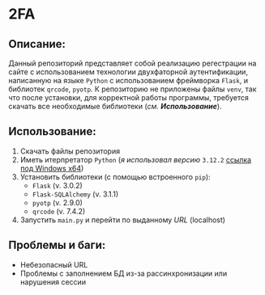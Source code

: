 # 2FA
## Описание:
  Данный репозиторий представляет собой реализацию регестрации на сайте с использованием технологии двухфаторной аутентификации, написанную на языке `Python` с использованием фреймворка `Flask`, и библиотек `qrcode`, `pyotp`. К репозиторию не приложены файлы `venv`, так что после установки, для корректной работы программы, требуется скачать все необходимые библиотеки (_см. **Использование**_).
## Использование:
1. Скачать файлы репозитория
2. Иметь итерпретатор `Python` (_я использовал версию_ `3.12.2` [ссылка под Windows x64](https://www.python.org/ftp/python/3.12.2/python-3.12.2-amd64.exe))
3. Установить библиотеки (с помощью встроенного `pip`):
   - `Flask` (v. 3.0.2)
   - `Flask-SQLAlchemy` (v. 3.1.1)
   - `pyotp` (v. 2.9.0)
   - `qrcode` (v. 7.4.2)
4. Запустить `main.py` и перейти по выданному _URL_ (localhost)
## Проблемы и баги:
 - Небезопасный URL
 - Проблемы с заполнением БД из-за рассинхронизации или нарушения сессии
